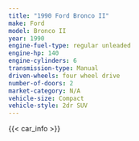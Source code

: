 ```yaml
---
title: "1990 Ford Bronco II"
make: Ford
model: Bronco II
year: 1990
engine-fuel-type: regular unleaded
engine-hp: 140
engine-cylinders: 6
transmission-type: Manual
driven-wheels: four wheel drive
number-of-doors: 2
market-category: N/A
vehicle-size: Compact
vehicle-style: 2dr SUV
---
```


{{< car_info >}}
